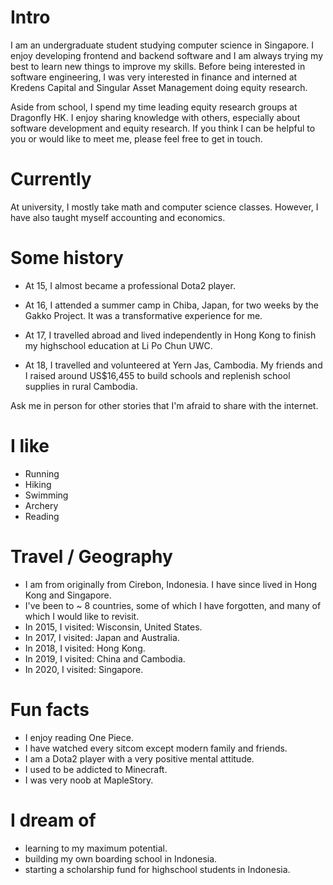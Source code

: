 
# Intro

I am an undergraduate student studying computer science in Singapore. I enjoy developing frontend and backend software and I am always trying my best to learn new things to improve my skills. Before being interested in software engineering, I was very interested in finance and interned at Kredens Capital and Singular Asset Management doing equity research. 

Aside from school, I spend my time leading equity research groups at Dragonfly HK. I enjoy sharing knowledge with others, especially about software development and equity research. If you think I can be helpful to you or would like to meet me, please feel free to get in touch.

# Currently

At university, I mostly take math and computer science classes. However, I have also taught myself accounting and economics. 

# Some history

- At 15, I almost became a professional Dota2 player. 

- At 16, I attended a summer camp in Chiba, Japan, for two weeks by the Gakko Project. It was a transformative experience for me. 

- At 17, I travelled abroad and lived independently in Hong Kong to finish my highschool education at Li Po Chun UWC. 

- At 18, I travelled and volunteered at Yern Jas, Cambodia. My friends and I raised around US$16,455 to build schools and replenish school supplies in rural Cambodia. 

Ask me in person for other stories that I'm afraid to share with the internet.

# I like

- Running
- Hiking
- Swimming
- Archery
- Reading

# Travel / Geography

- I am from originally from Cirebon, Indonesia. I have since lived in Hong Kong and Singapore.
- I've been to ~ 8 countries, some of which I have forgotten, and many of which I would like to revisit.
- In 2015, I visited: Wisconsin, United States.  
- In 2017, I visited: Japan and Australia.
- In 2018, I visited: Hong Kong. 
- In 2019, I visited: China and Cambodia.
- In 2020, I visited: Singapore.

# Fun facts

- I enjoy reading One Piece.
- I have watched every sitcom except modern family and friends. 
- I am a Dota2 player with a very positive mental attitude.
- I used to be addicted to Minecraft.
- I was very noob at MapleStory. 

# I dream of

- learning to my maximum potential.
- building my own boarding school in Indonesia. 
- starting a scholarship fund for highschool students in Indonesia. 

